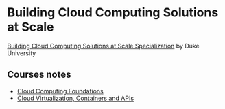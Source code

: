 # Building Cloud Computing Solutions at Scale
[Building Cloud Computing Solutions at Scale Specialization](https://www.coursera.org/specializations/building-cloud-computing-solutions-at-scale) by Duke University

## Courses notes
* [Cloud Computing Foundations](01-cloud-computing-foundations.md)
* [Cloud Virtualization, Containers and APIs](02-cloud-virtualization-containers-and-apis.md)

